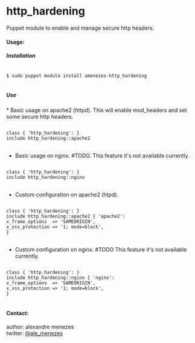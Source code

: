 # http_hardening
Puppet module to enable and manage secure http headers.

<h4>Usage:</h4>
<h5>Installation</h5>
<pre>
<code>
$ sudo puppet module install amenezes-http_hardening
</code>
</pre>
<h5>Use</h5>
* Basic usage on apache2 (httpd). This will enable mod_headers and set some secure http headers.
<pre>
<code>
class { 'http_hardening': }
include http_hardening::apache2
</code>
</pre>

* Basic usage on nginx. #TODO. This feature it's not available currently.
<pre>
<code>
class { 'http_hardening': }
include http_hardening::nginx
</code>
</pre>

* Custom configuration on apache2 (htpd).
<pre>
<code>
class { 'http_hardening': }
include http_hardening::apache2 { 'apache2':
x_frame_options  => 'SAMEORIGIN',
x_xss_protection => '1; mode=block',
}
</code>
</pre>

* Custom configuration on nginx. #TODO This feature it's not available currently.
<pre>
<code>
class { 'http_hardening': }
include http_hardening::nginx { 'nginx':
x_frame_options  => 'SAMEORIGIN',
x_xss_protection => '1; mode=block',
}
</code>
</pre>

<h4>Contact:</h4>
author: alexandre menezes</br>
twitter: <a href="https://www.twitter.com/ale_menezes">@ale_menezes</a>
